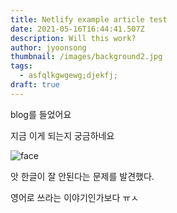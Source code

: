 ```yaml
---
title: Netlify example article test
date: 2021-05-16T16:44:41.507Z
description: Will this work?
author: jyoonsong
thumbnail: /images/background2.jpg
tags:
  - asfqlkgwgewg;djekfj;
draft: true
---
```

blog를 들었어요

지금 이게 되는지 궁금하네요



![face](/images/dobby1-apple.png)

앗 한글이 잘 안된다는 문제를 발견했다.



영어로 쓰라는 이야기인가보다 ㅠㅅ